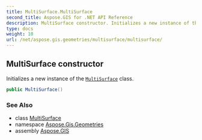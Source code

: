 ```yaml
---
title: MultiSurface.MultiSurface
second_title: Aspose.GIS for .NET API Reference
description: MultiSurface constructor. Initializes a new instance of the MultiSurface class
type: docs
weight: 10
url: /net/aspose.gis.geometries/multisurface/multisurface/
---
```

## MultiSurface constructor

Initializes a new instance of the [`MultiSurface`](../) class.

```csharp
public MultiSurface()
```

### See Also

* class [MultiSurface](../)
* namespace [Aspose.Gis.Geometries](../../multisurface/)
* assembly [Aspose.GIS](../../../)


